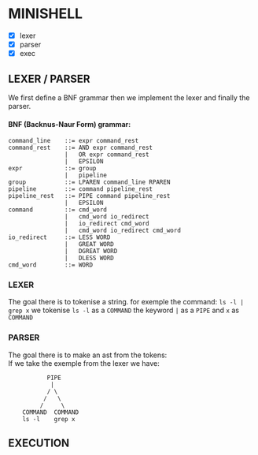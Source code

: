 # MINISHELL

- [x] lexer  
- [x] parser
- [x] exec
## LEXER / PARSER

We first define a BNF grammar then we implement the lexer and finally the parser.
#### BNF (Backnus-Naur Form) grammar:
```abnf
command_line    ::= expr command_rest
command_rest    ::= AND expr command_rest
                |   OR expr command_rest
                |   EPSILON
expr            ::= group
                |   pipeline
group           ::= LPAREN command_line RPAREN
pipeline        ::= command pipeline_rest
pipeline_rest   ::= PIPE command pipeline_rest
                |   EPSILON
command         ::= cmd_word
                |   cmd_word io_redirect
                |   io_redirect cmd_word
                |   cmd_word io_redirect cmd_word
io_redirect     ::= LESS WORD
                |   GREAT WORD
                |   DGREAT WORD
                |   DLESS WORD
cmd_word        ::= WORD
```
### LEXER
The goal there is to tokenise a string.
for exemple the command: `ls -l | grep x` we tokenise `ls -l` as a `COMMAND` the keyword `|` as a `PIPE` and `x` as `COMMAND`
### PARSER
The goal there is to make an ast from the tokens:  
If we take the exemple from the lexer we have:
```
           PIPE
            |
           / \
          /   \
         /     \
    COMMAND  COMMAND
    ls -l    grep x
```
## EXECUTION  
